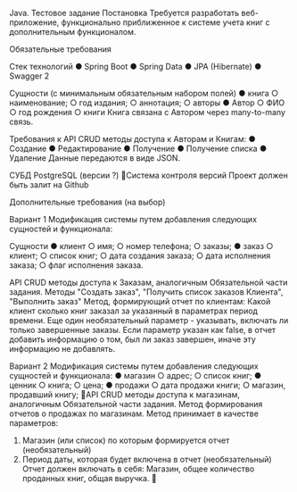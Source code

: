 Java. Тестовое задание
Постановка
Требуется разработать веб-приложение, функционально приближенное к системе
учета книг с дополнительным функционалом.


Обязательные требования

Стек технологий
   ●   Spring Boot
   ●   Spring Data
   ●   JPA (Hibernate)
   ●   Swagger 2


Сущности (с минимальным обязательным набором полей)
   ●   книга
          ○ наименование;
          ○ год издания;
          ○ аннотация;
          ○ авторы
   ● Автор
          ○ ФИО
          ○ год рождения
          ○ книги
Книга связана с Автором через many-to-many связь.


Требования к API
CRUD методы доступа к Авторам и Книгам:
   ● Создание
   ● Редактирование
   ● Получение
   ● Получение списка
   ● Удаление
Данные передаются в виде JSON.


СУБД
PostgreSQL (версии ?)
Система контроля версий
Проект должен быть залит на Github


Дополнительные требования (на выбор)

Вариант 1
Модификация системы путем добавления следующих сущностей и функционала:

Сущности
   ●   клиент
          ○ имя;
          ○ номер телефона;
          ○ заказы;
   ●   заказ
          ○ клиент;
          ○ список книг;
          ○ дата создания заказа;
          ○ дата исполнения заказа;
          ○ флаг исполнения заказа.

API
CRUD методы доступа к Заказам, аналогичным ​Обязательной части задания​.
Методы "Создать заказ", "Получить список заказов Клиента", "Выполнить заказ"
Метод, формирующий отчет по клиентам: Какой клиент сколько книг заказал за
указанный в параметрах период времени. Еще один необязательный параметр -
указывать, включать ли только завершенные заказы. Если параметр указан как false, в
отчет добавить информацию о том, был ли заказ завершен, иначе эту информацию не
добавлять.


Вариант 2
Модификация системы путем добавления следующих сущностей и функционала:
  ● магазин
        ○ адрес;
        ○ список книг;
  ● ценник
        ○ книга;
        ○ цена;
  ● продажи
        ○ дата продажи книги;
        ○ магазин, продавший книгу;
API
CRUD методы доступа к магазинам, аналогичным ​Обязательной части задания​.
Метод формирования отчетов о продажах по магазинам. Метод принимает в качестве
параметров:
1) Магазин (или список) по которым формируется отчет (необязательный)
2) Период даты, которая будет включена в отчет (необязательный)
Отчет должен включать в себя:
Магазин, общее количество проданных книг, общая выручка.

